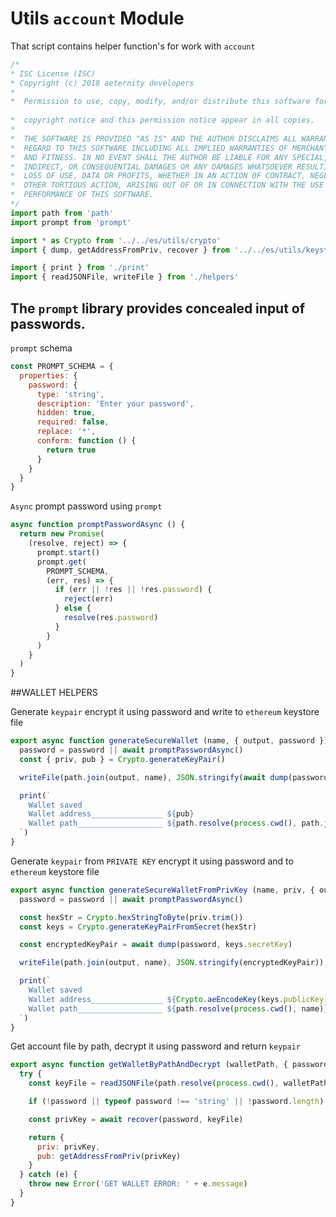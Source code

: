 



# Utils `account` Module
That script contains helper function's for work with `account`


  

```js
/*
* ISC License (ISC)
* Copyright (c) 2018 aeternity developers
*
*  Permission to use, copy, modify, and/or distribute this software for any
                                                                        *  purpose with or without fee is hereby granted, provided that the above
*  copyright notice and this permission notice appear in all copies.
*
*  THE SOFTWARE IS PROVIDED "AS IS" AND THE AUTHOR DISCLAIMS ALL WARRANTIES WITH
*  REGARD TO THIS SOFTWARE INCLUDING ALL IMPLIED WARRANTIES OF MERCHANTABILITY
*  AND FITNESS. IN NO EVENT SHALL THE AUTHOR BE LIABLE FOR ANY SPECIAL, DIRECT,
*  INDIRECT, OR CONSEQUENTIAL DAMAGES OR ANY DAMAGES WHATSOEVER RESULTING FROM
*  LOSS OF USE, DATA OR PROFITS, WHETHER IN AN ACTION OF CONTRACT, NEGLIGENCE OR
*  OTHER TORTIOUS ACTION, ARISING OUT OF OR IN CONNECTION WITH THE USE OR
*  PERFORMANCE OF THIS SOFTWARE.
*/
import path from 'path'
import prompt from 'prompt'

import * as Crypto from '../../es/utils/crypto'
import { dump, getAddressFromPriv, recover } from '../../es/utils/keystore'

import { print } from './print'
import { readJSONFile, writeFile } from './helpers'


```







## The `prompt` library provides concealed input of passwords.








`prompt` schema


  

```js
const PROMPT_SCHEMA = {
  properties: {
    password: {
      type: 'string',
      description: 'Enter your password',
      hidden: true,
      required: false,
      replace: '*',
      conform: function () {
        return true
      }
    }
  }
}


```







`Async` prompt password using `prompt`


  

```js
async function promptPasswordAsync () {
  return new Promise(
    (resolve, reject) => {
      prompt.start()
      prompt.get(
        PROMPT_SCHEMA,
        (err, res) => {
          if (err || !res || !res.password) {
            reject(err)
          } else {
            resolve(res.password)
          }
        }
      )
    }
  )
}


```







##WALLET HELPERS








Generate `keypair` encrypt it using password and write to `ethereum` keystore file


  

```js
export async function generateSecureWallet (name, { output, password }) {
  password = password || await promptPasswordAsync()
  const { priv, pub } = Crypto.generateKeyPair()

  writeFile(path.join(output, name), JSON.stringify(await dump(password, priv)))

  print(`
    Wallet saved
    Wallet address________________ ${pub}
    Wallet path___________________ ${path.resolve(process.cwd(), path.join(output, name))}
  `)
}


```







Generate `keypair` from `PRIVATE KEY` encrypt it using password and to `ethereum` keystore file


  

```js
export async function generateSecureWalletFromPrivKey (name, priv, { output, password }) {
  password = password || await promptPasswordAsync()

  const hexStr = Crypto.hexStringToByte(priv.trim())
  const keys = Crypto.generateKeyPairFromSecret(hexStr)

  const encryptedKeyPair = await dump(password, keys.secretKey)

  writeFile(path.join(output, name), JSON.stringify(encryptedKeyPair))

  print(`
    Wallet saved
    Wallet address________________ ${Crypto.aeEncodeKey(keys.publicKey)}
    Wallet path___________________ ${path.resolve(process.cwd(), name)}
  `)
}


```







Get account file by path, decrypt it using password and return `keypair`


  

```js
export async function getWalletByPathAndDecrypt (walletPath, { password } = {}) {
  try {
    const keyFile = readJSONFile(path.resolve(process.cwd(), walletPath))

    if (!password || typeof password !== 'string' || !password.length) password = await promptPasswordAsync()

    const privKey = await recover(password, keyFile)

    return {
      priv: privKey,
      pub: getAddressFromPriv(privKey)
    }
  } catch (e) {
    throw new Error('GET WALLET ERROR: ' + e.message)
  }
}


```




